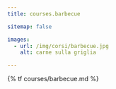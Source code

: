 ```yaml
---
title: courses.barbecue

sitemap: false

images:
  - url: /img/corsi/barbecue.jpg
    alt: carne sulla griglia

---
```


{% tf courses/barbecue.md %}